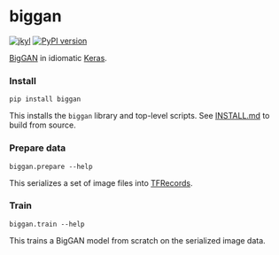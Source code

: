 # biggan
[![jkyl](https://circleci.com/gh/jkyl/biggan.svg?style=shield)](https://app.circleci.com/pipelines/github/jkyl/biggan) [![PyPI version](https://badge.fury.io/py/biggan.svg)](https://badge.fury.io/py/biggan)

[BigGAN](https://arxiv.org/abs/1809.11096) in idiomatic [Keras](https://keras.io/about/).

### Install
```
pip install biggan
```
This installs the `biggan` library and top-level scripts. See [INSTALL.md](./INSTALL.md) to build from source.
### Prepare data
```
biggan.prepare --help
```
This serializes a set of image files into [TFRecords](https://www.tensorflow.org/tutorials/load_data/tfrecord).
### Train
```
biggan.train --help
```
This trains a BigGAN model from scratch on the serialized image data. 
